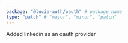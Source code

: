 ```yaml
---
package: "@lucia-auth/oauth" # package name
type: "patch" # "major", "minor", "patch"
---
```


Added linkedin as an oauth provider
